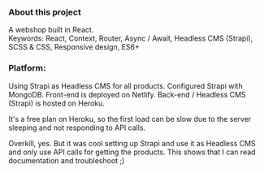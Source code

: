 ### About this project
A webshop built in React.<br/>
Keywords: React, Context, Router, Async / Await, Headless CMS (Strapi), SCSS & CSS, Responsive design, ES6+

### Platform:
Using Strapi as Headless CMS for all products. Configured Strapi with MongoDB.
Front-end is deployed on Netlify.
Back-end / Headless CMS (Strapi) is hosted on Heroku. 

It's a free plan on Heroku, so the first load can be slow due to the server sleeping and not responding to API calls.

Overkill, yes. But it was cool setting up Strapi and use it as Headless CMS and only use API calls for getting the products. This shows that I can read documentation and troubleshoot ;)
